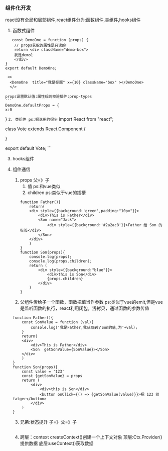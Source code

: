 ### 组件化开发
 react没有全局和局部组件,react组件分为:函数组件,类组件,hooks组件
1. 函数式组件
```
   const DemoOne = function (props) {
    // props获取的属性是只读的 
    return <div className="demo-box">
    我是demo1
    </div>
}
export default DemoOne;

 <>
  <DemoOne  title="我是标题" x={10} className="box" ></DemoOne>
  </>
```
    props设置默认值:属性规则校验插件:prop-types
    ```
    DemoOne.defaultProps = {
    x:0
}
    ```
2. 类组件 ps:据说用的很少
    ```
import React from "react";

class Vote extends React.Component {

}

export default Vote;
    ```

3. hooks组件

    
5. 组件通信
   1. props  父=》子
        1. 值 ps:和vue类似
        2. children ps:类似于vue的插槽
        ```
        function Father(){
            return(
            <div style={{background:'green',padding:"10px"}}>
                <div>This is Father</div>
                <Son name="Jack">
                    <div style={{background:'#2a2ac8'}}>Father 给 Son 的标签</div>
                </Son>
            </div>
            )
        }
        function Son(props){
            console.log(props);
            console.log(props.children);
            return (
                <div style={{background:"blue"}}>
                    <div>this is Son</div>
                    {props.children}
                </div>
            )
        }
        ```
   2. 父组件传给子一个函数，函数把值当作参数 ps:类似于vue的emit,但是vue是监听函数的执行，react利用闭包，浅拷贝，通过函数的参数传值
    ```
    function Father(){
        const SonValue = function (val){
            console.log('我是Father,我获取到了Son的值,为'+val);
        }
        return(
        <div>
            <div>This is Father</div>
            <Son  getSonValue={SonValue}></Son>
        </div>
        )
    }
    function Son(props){
        const value = '123'
        const {getSonValue} = props
        return (
            <div>
                <div>this is Son</div>
                <button onClick={() => {getSonValue(value)}}>把 123 给 fatger</button>
            </div>
        )
    }
    ```
    3. 兄弟:状态提升 子=》父=》子
        ```

        ```
    4. 跨层：context
        createContext()创建一个上下文对象
        顶层:Ctx.Provider()提供数据
        底层:useContext()获取数据
        ```

        ```
